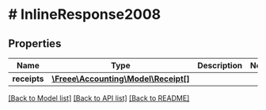 # # InlineResponse2008

## Properties

Name | Type | Description | Notes
------------ | ------------- | ------------- | -------------
**receipts** | [**\Freee\Accounting\Model\Receipt[]**](Receipt.md) |  |

[[Back to Model list]](../../README.md#models) [[Back to API list]](../../README.md#endpoints) [[Back to README]](../../README.md)
